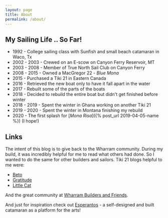 ```yaml
---
layout: page
title: About
permalink: /about/
---
```


## My Sailing Life .. So Far!

 * 1992 - College sailing class with Sunfish and small beach catamaran in Waco, Tx
 * 2002 - 2003 - Crewed on an E-scow on Canyon Ferry Reservoir, MT
 * 2003 - 2008 - Member of True North Sail Club on Canyon Ferry
 * 2008 - 2015 - Owned a MacGregor 22 - *Blue Mona*
 * 2015 - Purchased a Tiki 21 in Eastern Canada
 * 2016 - Retrieved the new boat only to have it fall apart in the water
 * 2017 - Rebuilt some of the parts of the boats
 * 2018 - Decided to rebuild the entire boat but didn't get finished before winter
 * 2018 - 2019 - Spent the winter in Ghana working on another Tiki 21
 * 2019 - 2020 - Spent the winter in Montana finishing my rebuild
 * 2020 - The first splash for [*Mona Risa*]({% post_url 2019-04-05-name %}) (I hope!)

## Links

The intent of this blog is to give back to the Wharram community. During my build, it was incredibly helpful for me to read what others had done. So I wanted to do the same for other builders and sailors. Tiki 21 blogs helpful to me were:

* [Beto](http://tiki21build.blogspot.com)
* [Gratitude](http://tiki21gratitude.blogspot.com)
* [Little Cat](http://tiki21littlecat.blogspot.com)

And the great community at [Wharram Builders and Friends](http://wharrambuilders.ning.com).

And just for inspiration check out [Esperantos](https://esperantos.eu) - a self-designed and built catamaran as a platform for the arts!
